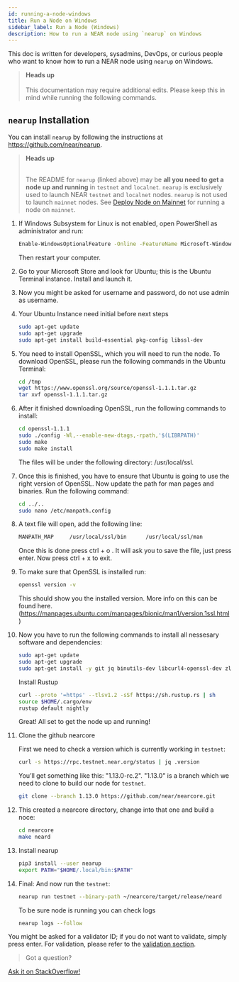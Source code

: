 ```yaml
---
id: running-a-node-windows
title: Run a Node on Windows
sidebar_label: Run a Node (Windows)
description: How to run a NEAR node using `nearup` on Windows
---
```


This doc is written for developers, sysadmins, DevOps, or curious people who want to know how to run a NEAR node using `nearup` on Windows.


<blockquote class="warning">
<strong>Heads up</strong><br /><br />
This documentation may require additional edits. Please keep this in mind while running the following commands.
</blockquote>


## `nearup` Installation
You can install `nearup` by following the instructions at https://github.com/near/nearup.

<blockquote class="info">
<strong>Heads up</strong><br /><br />

The README for `nearup` (linked above) may be **all you need to get a node up and running** in `testnet` and `localnet`. `nearup` is exclusively used to launch NEAR `testnet` and `localnet` nodes. `nearup` is not used to launch `mainnet` nodes. See [Deploy Node on Mainnet](deploy-on-mainnet) for running a node on `mainnet`.

</blockquote>


1.  If Windows Subsystem for Linux is not enabled, open PowerShell as administrator and run:
    ```sh
    Enable-WindowsOptionalFeature -Online -FeatureName Microsoft-Windows-Subsystem-Linux
    ```
    Then restart your computer.
2. Go to your Microsoft Store and look for Ubuntu; this is the Ubuntu Terminal instance. Install and launch it.
3. Now you might be asked for username and password, do not use admin as username.
4. Your Ubuntu Instance need initial before next steps
    ```sh
    sudo apt-get update
    sudo apt-get upgrade
    sudo apt-get install build-essential pkg-config libssl-dev
    ```
5. You need to install OpenSSL, which you will need to run the node. To download OpenSSL, please run the following commands in the Ubuntu Terminal:
    ```sh
    cd /tmp
    wget https://www.openssl.org/source/openssl-1.1.1.tar.gz
    tar xvf openssl-1.1.1.tar.gz
    ```
6. After it finished downloading OpenSSL, run the following commands to install:
    ```sh
    cd openssl-1.1.1
    sudo ./config -Wl,--enable-new-dtags,-rpath,'$(LIBRPATH)'
    sudo make
    sudo make install
    ```
    The files will be under the following directory: /usr/local/ssl.
7. Once this is finished, you have to ensure that Ubuntu is going to use the right version of OpenSSL. Now update the path for man pages and binaries. Run the following command:
    ```sh
    cd ../..
    sudo nano /etc/manpath.config
    ```
8. A text file will open, add the following line:
    ```sh
    MANPATH_MAP     /usr/local/ssl/bin      /usr/local/ssl/man
    ```
    Once this is done press ctrl + o . It will ask you to save the file, just press enter. Now press ctrl + x to exit.
9. To make sure that OpenSSL is installed run:
    ```sh
    openssl version -v
    ```
    This should show you the installed version. More info on this can be found here. (https://manpages.ubuntu.com/manpages/bionic/man1/version.1ssl.html)
10. Now you have to run the following commands to install all nessesary software and dependencies:
    ```sh
    sudo apt-get update
    sudo apt-get upgrade
    sudo apt-get install -y git jq binutils-dev libcurl4-openssl-dev zlib1g-dev libdw-dev libiberty-dev cmake gcc g++ protobuf-compiler python3 python3-pip llvm clang
    ```
    Install Rustup
    ```sh
    curl --proto '=https' --tlsv1.2 -sSf https://sh.rustup.rs | sh
    source $HOME/.cargo/env
    rustup default nightly
    ```
    Great! All set to get the node up and running!
11. Clone the github nearcore

    First we need to check a version which is currently working in `testnet`:
    ```sh
    curl -s https://rpc.testnet.near.org/status | jq .version
    ```
    You’ll get something like this: "1.13.0-rc.2". "1.13.0" is a branch which we need to clone to build our node for `testnet`.

    ```sh
    git clone --branch 1.13.0 https://github.com/near/nearcore.git
    ```
12. This created a nearcore directory, change into that one and build a noce:
    ```sh
    cd nearcore
    make neard
    ```
13. Install nearup
    ```sh
    pip3 install --user nearup
    export PATH="$HOME/.local/bin:$PATH"
    ```
14. Final: And now run the `testnet`:
    ```sh
    nearup run testnet --binary-path ~/nearcore/target/release/neard
    ```
    To be sure node is running you can check logs
    ```sh
    nearup logs --follow
    ```

You might be asked for a validator ID; if you do not want to validate, simply press enter. For validation, please refer to the [validation section](https://wiki.near.org/validator/validator-guides/running-a-validator).

>Got a question?
<a href="https://stackoverflow.com/questions/tagged/nearprotocol">
  <h8>Ask it on StackOverflow!</h8></a>
